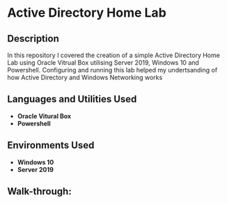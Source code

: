 <h1>Active Directory Home Lab</h1>



<h2>Description</h2>
In this repository I covered the creation of a simple Active Directory Home Lab using Oracle Vitrual Box utilising Server 2019, Windows 10 and Powershell. Configuring and running this lab helped my undertsanding of how Active Directory and Windows Networking works 
<br />


<h2>Languages and Utilities Used</h2>

- <b>Oracle Vitural Box</b> 
- <b>Powershell</b>

<h2>Environments Used </h2>

- <b>Windows 10</b>
- <b>Server 2019</b>

<h2>Walk-through:</h2>

<p align="center">
  
</p>

<!--
 ```diff
- text in red
+ text in green
! text in orange
# text in gray
@@ text in purple (and bold)@@
```
--!>

